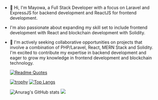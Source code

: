 - 👀 Hi, I'm Mayowa, a Full Stack Developer with a focus on Laravel and ExpressJS for backend development and ReactJS for frontend development.
-  I'm also passionate about expanding my skill set to include frontend development with React and blockchain development with Solidity.

- 💞️ I'm actively seeking collaborative opportunities on projects that involve a combination of PHP/Laravel, React, MERN Stack and Solidity. I'm excited to contribute my expertise in backend development and eager to grow my knowledge in frontend development and blockchain technology.

  
     
     [![Readme Quotes](https://quotes-github-readme.vercel.app/api?type=horizontal&theme=dark)](https://github.com/piyushsuthar/github-readme-quotes)


     
     [![trophy](https://github-profile-trophy.vercel.app/?username=AgentShini)](https://github.com/ryo-ma/github-profile-trophy)
     [![Top Langs](https://github-readme-stats.vercel.app/api/top-langs/?username=AgentShini&exclude_repo=github-Fantasy-One-DAPP-V1)](https://github.com/anuraghazra/github-readme-stats)
     
     
     ![Anurag's GitHub stats](https://github-readme-stats.vercel.app/api?username=AgentShini&show_icons=true&theme=transparent)
     ![](https://komarev.com/ghpvc/?username=AgentShini)


   

<!---
Mayoral13/Mayoral13 is a ✨ special ✨ repository because its `README.md` (this file) appears on your GitHub profile.
You can click the Preview link to take a look at your changes.
--->
